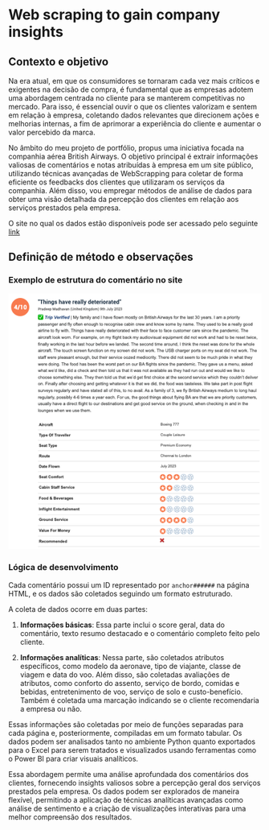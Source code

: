 # Web scraping to gain company insights

## Contexto e objetivo
Na era atual, em que os consumidores se tornaram cada vez mais críticos e exigentes na decisão de compra, é fundamental que as empresas adotem uma abordagem centrada no cliente para se manterem competitivas no mercado. Para isso, é essencial ouvir o que os clientes valorizam e sentem em relação à empresa, coletando dados relevantes que direcionem ações e melhorias internas, a fim de aprimorar a experiência do cliente e aumentar o valor percebido da marca.

No âmbito do meu projeto de portfólio, propus uma iniciativa focada na companhia aérea British Airways. O objetivo principal é extrair informações valiosas de comentários e notas atribuídas à empresa em um site público, utilizando técnicas avançadas de WebScrapping para coletar de forma eficiente os feedbacks dos clientes que utilizaram os serviços da companhia. Além disso, vou empregar métodos de análise de dados para obter uma visão detalhada da percepção dos clientes em relação aos serviços prestados pela empresa.

O site no qual os dados estão disponíveis pode ser acessado pelo seguinte [link](https://www.airlinequality.com/)

## Definição de método e observações

### Exemplo de estrutura do comentário no site
![Texto Alternativo](modelo_comentario.png)

### Lógica de desenvolvimento

Cada comentário possui um ID representado por `anchor######` na página HTML, e os dados são coletados seguindo um formato estruturado.

A coleta de dados ocorre em duas partes:

1. **Informações básicas**: Essa parte inclui o score geral, data do comentário, texto resumo destacado e o comentário completo feito pelo cliente.

2. **Informações analíticas**: Nessa parte, são coletados atributos específicos, como modelo da aeronave, tipo de viajante, classe de viagem e data do voo. Além disso, são coletadas avaliações de atributos, como conforto do assento, serviço de bordo, comidas e bebidas, entretenimento de voo, serviço de solo e custo-benefício. Também é coletada uma marcação indicando se o cliente recomendaria a empresa ou não.

Essas informações são coletadas por meio de funções separadas para cada página e, posteriormente, compiladas em um formato tabular. Os dados podem ser analisados tanto no ambiente Python quanto exportados para o Excel para serem tratados e visualizados usando ferramentas como o Power BI para criar visuais analíticos.

Essa abordagem permite uma análise aprofundada dos comentários dos clientes, fornecendo insights valiosos sobre a percepção geral dos serviços prestados pela empresa. Os dados podem ser explorados de maneira flexível, permitindo a aplicação de técnicas analíticas avançadas como análise de sentimento e a criação de visualizações interativas para uma melhor compreensão dos resultados.
